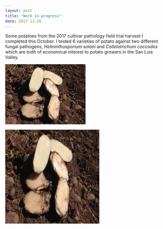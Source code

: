```yaml
---
layout: post
title: "Work in progress"
date: 2017-11-28
---
```


Some potatoes from the 2017 cultivar pathology field trial harvest I completed this October. I tested 6 varieties of potato against two different fungal pathogens, *Helminthosporium solani* and *Colletotrichum coccodes* which are both of economical interest to potato growers in the San Luis Valley.



![IMG_2211.JPG](/_posts/IMG_2211.JPG "Potato")


<IMG HEIGHT="300" WIDTH="300" src=/_posts/IMG_2211.JPG>
